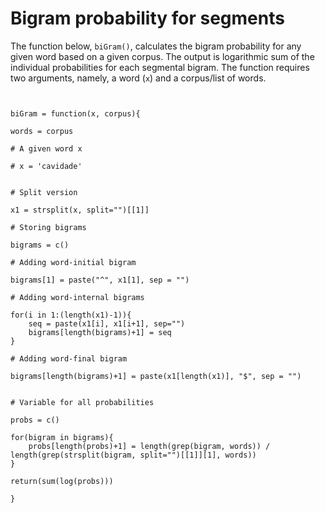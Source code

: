 # Bigram probability for segments

The function below, ```biGram()```, calculates the bigram probability for any given word based on a given corpus. The output is logarithmic sum of the individual probabilities for each segmental bigram. The function requires two arguments, namely, a word (```x```) and a corpus/list of words.


```{r}


biGram = function(x, corpus){

words = corpus

# A given word x

# x = 'cavidade'


# Split version

x1 = strsplit(x, split="")[[1]]

# Storing bigrams

bigrams = c()

# Adding word-initial bigram

bigrams[1] = paste("^", x1[1], sep = "")

# Adding word-internal bigrams

for(i in 1:(length(x1)-1)){
	seq = paste(x1[i], x1[i+1], sep="")
	bigrams[length(bigrams)+1] = seq
}

# Adding word-final bigram

bigrams[length(bigrams)+1] = paste(x1[length(x1)], "$", sep = "")


# Variable for all probabilities

probs = c()

for(bigram in bigrams){
	probs[length(probs)+1] = length(grep(bigram, words)) / length(grep(strsplit(bigram, split="")[[1]][1], words))
}

return(sum(log(probs)))

}



```
